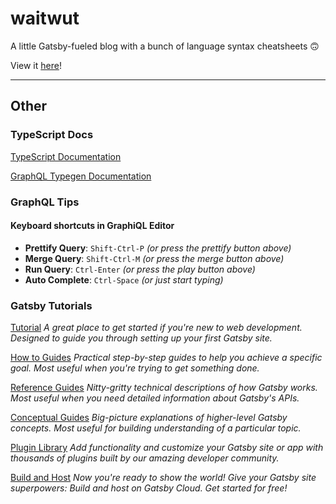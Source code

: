 # waitwut

A little Gatsby-fueled blog with a bunch of language syntax cheatsheets 🙃

View it [here](https://waitwut.xyz)!

---

## Other

### TypeScript Docs

[TypeScript Documentation](https://www.gatsbyjs.com/docs/how-to/custom-configuration/typescript/)

[GraphQL Typegen Documentation](https://www.gatsbyjs.com/docs/how-to/local-development/graphql-typegen/)

### GraphQL Tips

#### Keyboard shortcuts in GraphiQL Editor
- **Prettify Query**:  `Shift-Ctrl-P` _(or press the prettify button above)_
- **Merge Query**:  `Shift-Ctrl-M` _(or press the merge button above)_
- **Run Query**:  `Ctrl-Enter` _(or press the play button above)_
- **Auto Complete**:  `Ctrl-Space` _(or just start typing)_



### Gatsby Tutorials

[Tutorial](https://www.gatsbyjs.com/docs/tutorial/) _A great place to get started if you're new to web development.
Designed to guide you through setting up your first Gatsby site._

[How to Guides](https://www.gatsbyjs.com/docs/how-to/) _Practical step-by-step guides to help you achieve a specific
goal. Most useful when you're trying to get something done._

[Reference Guides](https://www.gatsbyjs.com/docs/reference/) _Nitty-gritty technical descriptions of how Gatsby works.
Most useful when you need detailed information about Gatsby's APIs._

[Conceptual Guides](https://www.gatsbyjs.com/docs/conceptual/) _Big-picture explanations of higher-level Gatsby
concepts. Most useful for building understanding of a particular topic._

[Plugin Library](https://www.gatsbyjs.com/plugins) _Add functionality and customize your Gatsby site or app with
thousands of plugins built by our amazing developer community._

[Build and Host](https://www.gatsbyjs.com/cloud) _Now you're ready to show the world! Give your Gatsby site superpowers:
Build and host on Gatsby Cloud. Get started for free!_

<!--

IDEAS:
- just move bookmarks into JSON file
- ??

-->
